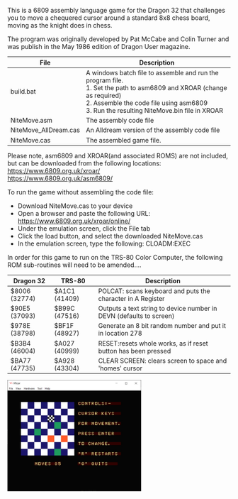 This is a 6809 assembly language game for the Dragon 32 that challenges you to move a chequered cursor around a standard 8x8 chess board, moving as the knight does in chess.

The program was originally developed by Pat McCabe and Colin Turner and was publish in the May 1986 edition of Dragon User magazine. 

| File | Description |
| --- | --- |
| build.bat |  A windows batch file to assemble and run the program file.<br> 1.  Set the path to asm6809 and XROAR (change as required) <br>  2.  Assemble the code file using asm6809 <br> 3.  Run the resulting NiteMove.bin file in XROAR |
| NiteMove.asm | The assembly code file |
| NiteMove_AllDream.cas | An Alldream version of the assembly code file |
| NiteMove.cas | The assembled game file. |

Please note, asm6809 and XROAR(and associated ROMS) are not included, but can be downloaded from the following locations: 
https://www.6809.org.uk/xroar/ <br> https://www.6809.org.uk/asm6809/

To run the game without assembling the code file:
+ Download NiteMove.cas to your device
+ Open a browser and paste the following URL:  https://www.6809.org.uk/xroar/online/
+ Under the emulation screen, click the File tab
+ Click the load button, and select the downloaded NiteMove.cas
+ In the emulation screen, type the following: CLOADM:EXEC   <press enter>
                
In order for this game to run on the TRS-80 Color Computer, the following ROM sub-routines will need to be amended....

| Dragon 32 | TRS-80 | Description |
| --- | --- | --- |
| $8006 (32774) | $A1C1 (41409) | POLCAT: scans keyboard and puts the character in A Register  |
| $90E5 (37093) | $B99C (47516) | Outputs a text string to device number in DEVN (defaults to screen) | 
| $978E (38798) | $BF1F (48927) | Generate an 8 bit random number and put it in location 278 |
| $B3B4 (46004) | $A027 (40999) | RESET:resets whole works, as if reset button has been pressed  |
| $BA77 (47735) | $A928 (43304) | CLEAR SCREEN: clears screen to space and 'homes' cursor |

   <img src='./NiteMove.jpg' width=60%>     
